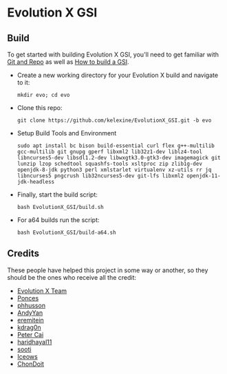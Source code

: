 # Evolution X GSI

## Build
To get started with building Evolution X GSI, you'll need to get familiar with [Git and Repo](https://source.android.com/source/using-repo.html) as well as [How to build a GSI](https://github.com/phhusson/treble_experimentations/wiki/How-to-build-a-GSI%3F).
- Create a new working directory for your Evolution X build and navigate to it:
    ```
    mkdir evo; cd evo
    ```
- Clone this repo:
    ```
    git clone https://github.com/kelexine/EvolutionX_GSI.git -b evo
    ```
- Setup Build Tools and Environment
    ```
    sudo apt install bc bison build-essential curl flex g++-multilib gcc-multilib git gnupg gperf libxml2 lib32z1-dev liblz4-tool libncurses5-dev libsdl1.2-dev libwxgtk3.0-gtk3-dev imagemagick git lunzip lzop schedtool squashfs-tools xsltproc zip zlib1g-dev openjdk-8-jdk python3 perl xmlstarlet virtualenv xz-utils rr jq libncurses5 pngcrush lib32ncurses5-dev git-lfs libxml2 openjdk-11-jdk-headless
    ```
- Finally, start the build script:
    ```
    bash EvolutionX_GSI/build.sh
    ```
- For a64 builds run the script:
    ```
    bash EvolutionX_GSI/build-a64.sh

## Credits
These people have helped this project in some way or another, so they should be the ones who receive all the credit:
- [Evolution X Team](https://evolution-x.org)
- [Ponces](https://github.com/ponces)
- [phhusson](https://github.com/phhusson)
- [AndyYan](https://github.com/AndyCGYan)
- [eremitein](https://github.com/eremitein)
- [kdrag0n](https://github.com/kdrag0n)
- [Peter Cai](https://github.com/PeterCxy)
- [haridhayal11](https://github.com/haridhayal11)
- [sooti](https://github.com/sooti)
- [Iceows](https://github.com/Iceows)
- [ChonDoit](https://github.com/ChonDoit)
